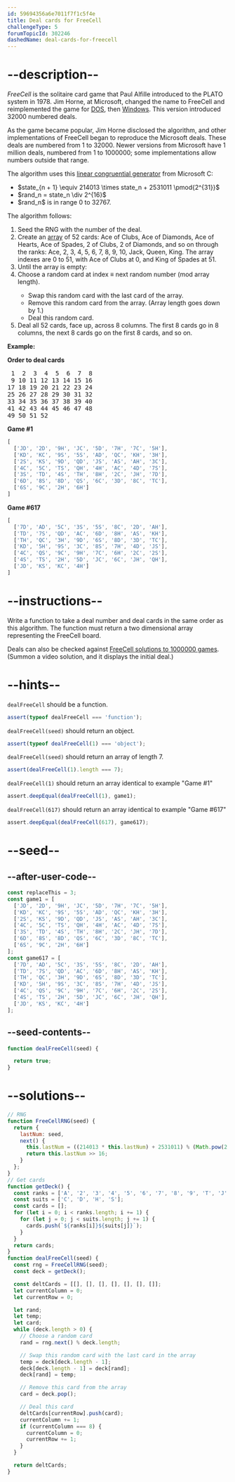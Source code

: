 ```yaml
---
id: 59694356a6e7011f7f1c5f4e
title: Deal cards for FreeCell
challengeType: 5
forumTopicId: 302246
dashedName: deal-cards-for-freecell
---
```


# --description--

*FreeCell* is the solitaire card game that Paul Alfille introduced to the PLATO system in 1978. Jim Horne, at Microsoft, changed the name to FreeCell and reimplemented the game for [DOS](https://rosettacode.org/wiki/DOS "DOS"), then [Windows](https://rosettacode.org/wiki/Windows "Windows"). This version introduced 32000 numbered deals.

As the game became popular, Jim Horne disclosed the algorithm, and other implementations of FreeCell began to reproduce the Microsoft deals. These deals are numbered from 1 to 32000. Newer versions from Microsoft have 1 million deals, numbered from 1 to 1000000; some implementations allow numbers outside that range.

The algorithm uses this [linear congruential generator](<https://rosettacode.org/wiki/linear congruential generator> "linear congruential generator") from Microsoft C:

<ul>
  <li>$state_{n + 1} \equiv 214013 \times state_n + 2531011 \pmod{2^{31}}$</li>
  <li>$rand_n = state_n \div 2^{16}$</li>
  <li>$rand_n$ is in range 0 to 32767.</li>
</ul>

The algorithm follows:

<ol>
  <li>Seed the RNG with the number of the deal.
  </li><li>Create an <a href='https://rosettacode.org/wiki/array' title='array' target='_blank'>array</a> of 52 cards: Ace of Clubs, Ace of Diamonds, Ace of Hearts, Ace of Spades, 2 of Clubs, 2 of Diamonds, and so on through the ranks: Ace, 2, 3, 4, 5, 6, 7, 8, 9, 10, Jack, Queen, King. The array indexes are 0 to 51, with Ace of Clubs at 0, and King of Spades at 51.</li>
  <li>Until the array is empty:</li>
  <li>Choose a random card at index ≡ next random number (mod array length).</li>
    <ul>
      <li>Swap this random card with the last card of the array.</li>
      <li>Remove this random card from the array. (Array length goes down by 1.)</li>
      <li>Deal this random card.</li>
    </ul>
  <li>Deal all 52 cards, face up, across 8 columns. The first 8 cards go in 8 columns, the next 8 cards go on the first 8 cards, and so on.</li>
</ol>

**Example:**

**Order to deal cards**

<pre> 1  2  3  4  5  6  7  8
 9 10 11 12 13 14 15 16
17 18 19 20 21 22 23 24
25 26 27 28 29 30 31 32
33 34 35 36 37 38 39 40
41 42 43 44 45 46 47 48
49 50 51 52</pre>

**Game #1**

```js
[
  ['JD', '2D', '9H', 'JC', '5D', '7H', '7C', '5H'],
  ['KD', 'KC', '9S', '5S', 'AD', 'QC', 'KH', '3H'],
  ['2S', 'KS', '9D', 'QD', 'JS', 'AS', 'AH', '3C'],
  ['4C', '5C', 'TS', 'QH', '4H', 'AC', '4D', '7S'],
  ['3S', 'TD', '4S', 'TH', '8H', '2C', 'JH', '7D'],
  ['6D', '8S', '8D', 'QS', '6C', '3D', '8C', 'TC'],
  ['6S', '9C', '2H', '6H']
]
```

**Game #617**

```js
[
  ['7D', 'AD', '5C', '3S', '5S', '8C', '2D', 'AH'],
  ['TD', '7S', 'QD', 'AC', '6D', '8H', 'AS', 'KH'],
  ['TH', 'QC', '3H', '9D', '6S', '8D', '3D', 'TC'],
  ['KD', '5H', '9S', '3C', '8S', '7H', '4D', 'JS'],
  ['4C', 'QS', '9C', '9H', '7C', '6H', '2C', '2S'],
  ['4S', 'TS', '2H', '5D', 'JC', '6C', 'JH', 'QH'],
  ['JD', 'KS', 'KC', '4H']
]
```

# --instructions--

Write a function to take a deal number and deal cards in the same order as this algorithm. The function must return a two dimensional array representing the FreeCell board.

Deals can also be checked against [FreeCell solutions to 1000000 games](https://freecellgamesolutions.com/). (Summon a video solution, and it displays the initial deal.)

# --hints--

`dealFreeCell` should be a function.

```js
assert(typeof dealFreeCell === 'function');
```

`dealFreeCell(seed)` should return an object.

```js
assert(typeof dealFreeCell(1) === 'object');
```

`dealFreeCell(seed)` should return an array of length 7.

```js
assert(dealFreeCell(1).length === 7);
```

`dealFreeCell(1)` should return an array identical to example "Game #1"

```js
assert.deepEqual(dealFreeCell(1), game1);
```

`dealFreeCell(617)` should return an array identical to example "Game #617"

```js
assert.deepEqual(dealFreeCell(617), game617);
```

# --seed--

## --after-user-code--

```js
const replaceThis = 3;
const game1 = [
  ['JD', '2D', '9H', 'JC', '5D', '7H', '7C', '5H'],
  ['KD', 'KC', '9S', '5S', 'AD', 'QC', 'KH', '3H'],
  ['2S', 'KS', '9D', 'QD', 'JS', 'AS', 'AH', '3C'],
  ['4C', '5C', 'TS', 'QH', '4H', 'AC', '4D', '7S'],
  ['3S', 'TD', '4S', 'TH', '8H', '2C', 'JH', '7D'],
  ['6D', '8S', '8D', 'QS', '6C', '3D', '8C', 'TC'],
  ['6S', '9C', '2H', '6H']
];
const game617 = [
  ['7D', 'AD', '5C', '3S', '5S', '8C', '2D', 'AH'],
  ['TD', '7S', 'QD', 'AC', '6D', '8H', 'AS', 'KH'],
  ['TH', 'QC', '3H', '9D', '6S', '8D', '3D', 'TC'],
  ['KD', '5H', '9S', '3C', '8S', '7H', '4D', 'JS'],
  ['4C', 'QS', '9C', '9H', '7C', '6H', '2C', '2S'],
  ['4S', 'TS', '2H', '5D', 'JC', '6C', 'JH', 'QH'],
  ['JD', 'KS', 'KC', '4H']
];
```

## --seed-contents--

```js
function dealFreeCell(seed) {

  return true;
}
```

# --solutions--

```js
// RNG
function FreeCellRNG(seed) {
  return {
    lastNum: seed,
    next() {
      this.lastNum = ((214013 * this.lastNum) + 2531011) % (Math.pow(2, 31));
      return this.lastNum >> 16;
    }
  };
}
// Get cards
function getDeck() {
  const ranks = ['A', '2', '3', '4', '5', '6', '7', '8', '9', 'T', 'J', 'Q', 'K'];
  const suits = ['C', 'D', 'H', 'S'];
  const cards = [];
  for (let i = 0; i < ranks.length; i += 1) {
    for (let j = 0; j < suits.length; j += 1) {
      cards.push(`${ranks[i]}${suits[j]}`);
    }
  }
  return cards;
}
function dealFreeCell(seed) {
  const rng = FreeCellRNG(seed);
  const deck = getDeck();

  const deltCards = [[], [], [], [], [], [], []];
  let currentColumn = 0;
  let currentRow = 0;

  let rand;
  let temp;
  let card;
  while (deck.length > 0) {
    // Choose a random card
    rand = rng.next() % deck.length;

    // Swap this random card with the last card in the array
    temp = deck[deck.length - 1];
    deck[deck.length - 1] = deck[rand];
    deck[rand] = temp;

    // Remove this card from the array
    card = deck.pop();

    // Deal this card
    deltCards[currentRow].push(card);
    currentColumn += 1;
    if (currentColumn === 8) {
      currentColumn = 0;
      currentRow += 1;
    }
  }

  return deltCards;
}
```
